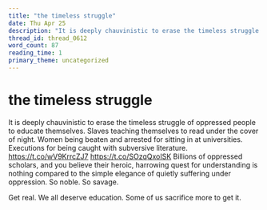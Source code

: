 ```yaml
---
title: "the timeless struggle"
date: Thu Apr 25
description: "It is deeply chauvinistic to erase the timeless struggle of oppressed people to educate themselves. Slaves teaching themselves to read under the cover of night."
thread_id: thread_0612
word_count: 87
reading_time: 1
primary_theme: uncategorized
---
```


# the timeless struggle

It is deeply chauvinistic to erase the timeless struggle of oppressed people to educate themselves. Slaves teaching themselves to read under the cover of night. Women being beaten and arrested for sitting in at universities. Executions for being caught with subversive literature. https://t.co/wV9KrrcZJ7 https://t.co/SOzqQxoISK Billions of oppressed scholars, and you believe their heroic, harrowing quest for understanding is nothing compared to the simple elegance of quietly suffering under oppression. So noble. So savage.

Get real. We all deserve education. Some of us sacrifice more to get it.